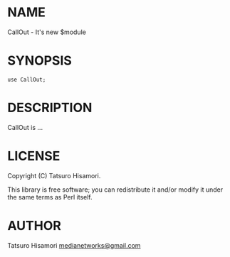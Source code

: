 # NAME

CallOut - It's new $module

# SYNOPSIS

    use CallOut;

# DESCRIPTION

CallOut is ...

# LICENSE

Copyright (C) Tatsuro Hisamori.

This library is free software; you can redistribute it and/or modify
it under the same terms as Perl itself.

# AUTHOR

Tatsuro Hisamori <medianetworks@gmail.com>
